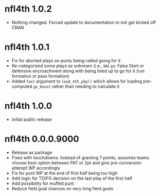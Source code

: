 # nfl4th 1.0.2

* Nothing changed. Forced update to documentation to not get kicked off CRAN

# nfl4th 1.0.1

* Fix for aborted plays on punts being called going for it
* Re-categorized some plays as unknown (i.e., `NA`) `go`: False Start or defensive encroachment along with being lined up to go for it (run formation or pass formation)
* Added `fast` argument to `load_4th_pbp()` which allows for loading pre-computed `go_boost` rather than needing to calculate it

# nfl4th 1.0.0

* Initial public release

# nfl4th 0.0.0.9000

* Release as package
* Fixes with touchdowns. Instead of granting 7 points, assumes teams choose best option
between PAT or 2pt and give pre-conversion attempt WP accordingly
* Fix for punt WP at the end of first half being too high
* Add logic for TD/FG decision on the last play of the first half
* Add possibility for muffed punt
* Reduce field goal chances on very long field goals
